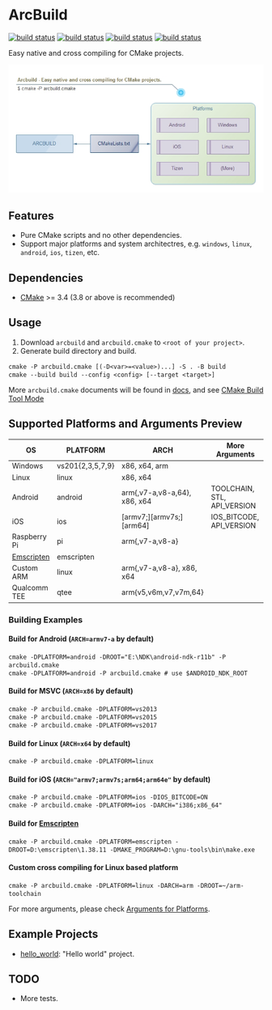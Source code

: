 # ArcBuild

[![build status](/../../workflows/android-arm/badge.svg)](/../../actions?query=workflow%3Aandroid-arm)
[![build status](/../../workflows/ios-iphone/badge.svg)](/../../actions?query=workflow%3Aios-iphone)
[![build status](/../../workflows/windows-vs2019/badge.svg)](/../../actions?query=workflow%3Awindows-vs2019)
[![build status](/../../workflows/linux-x64-gcc/badge.svg)](/../../actions?query=workflow%3Alinux-x64-gcc)

Easy native and cross compiling for CMake projects.

![](docs/overview.jpg)


## Features

- Pure CMake scripts and no other dependencies.
- Support major platforms and system architectres, e.g. `windows`, `linux`, `android`, `ios`, `tizen`, etc.

## Dependencies

- [CMake](http://cmake.org/) >= 3.4 (3.8 or above is recommended)


## Usage

1. Download `arcbuild` and `arcbuild.cmake` to `<root of your project>`.
2. Generate build directory and build.

```shell
cmake -P arcbuild.cmake [(-D<var>=<value>)...] -S . -B build
cmake --build build --config <config> [--target <target>]
```

More `arcbuild.cmake` documents will be found in [docs](docs/README.md),
and see [CMake Build Tool Mode](https://cmake.org/cmake/help/latest/manual/cmake.1.html#build-tool-mode)

## Supported Platforms and Arguments Preview

| OS             | PLATFORM         | ARCH                         | More Arguments              |
|----------------|------------------|------------------------------|-----------------------------|
| Windows        | vs201{2,3,5,7,9} | x86, x64, arm                |                             |
| Linux          | linux            | x86, x64                     |                             |
| Android        | android          | arm{,v7-a,v8-a,64}, x86, x64 | TOOLCHAIN, STL, API_VERSION |
| iOS            | ios              | [armv7;][armv7s;][arm64]     | IOS_BITCODE, API_VERSION    |
| Raspberry Pi   | pi               | arm{,v7-a,v8-a}              |                             |
| [Emscripten]() | emscripten       |                              |                             |
| Custom ARM     | linux            | arm{,v7-a,v8-a}, x86, x64    |                             |
| Qualcomm TEE   | qtee             | arm{v5,v6m,v7,v7m,64}        |                             |


### Building Examples

#### Build for Android (`ARCH=armv7-a` by default)

```shell
cmake -DPLATFORM=android -DROOT="E:\NDK\android-ndk-r11b" -P arcbuild.cmake
cmake -DPLATFORM=android -P arcbuild.cmake # use $ANDROID_NDK_ROOT
```

#### Build for MSVC (`ARCH=x86` by default)

```shell
cmake -P arcbuild.cmake -DPLATFORM=vs2013
cmake -P arcbuild.cmake -DPLATFORM=vs2015
cmake -P arcbuild.cmake -DPLATFORM=vs2017
```

#### Build for Linux (`ARCH=x64` by default)

```shell
cmake -P arcbuild.cmake -DPLATFORM=linux
```

#### Build for iOS (`ARCH="armv7;armv7s;arm64;arm64e"` by default)

```shell
cmake -P arcbuild.cmake -DPLATFORM=ios -DIOS_BITCODE=ON
cmake -P arcbuild.cmake -DPLATFORM=ios -DARCH="i386;x86_64"
```

#### Build for [Emscripten]()

```shell
cmake -P arcbuild.cmake -DPLATFORM=emscripten -DROOT=D:\emscripten\1.38.11 -DMAKE_PROGRAM=D:\gnu-tools\bin\make.exe
```

#### Custom cross compiling for Linux based platform

```shell
cmake -P arcbuild.cmake -DPLATFORM=linux -DARCH=arm -DROOT=~/arm-toolchain
```

For more arguments, please check [Arguments for Platforms](docs/PlatformArguments.md).


## Example Projects

- [hello_world](examples/hello_world): "Hello world" project.


## TODO

- More tests.

[Emscripten]: https://kripken.github.io/emscripten-site/index.html
